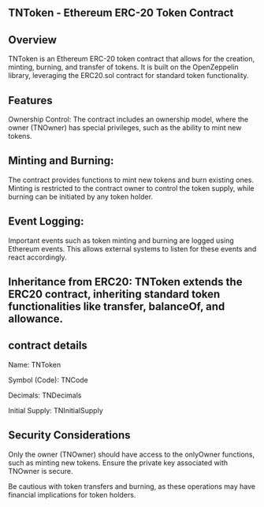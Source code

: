 ## TNToken - Ethereum ERC-20 Token Contract

## Overview

TNToken is an Ethereum ERC-20 token contract that allows for the creation, minting, burning, and transfer of tokens. It is built on the OpenZeppelin library, leveraging the ERC20.sol contract for standard token functionality.

## Features

Ownership Control: The contract includes an ownership model, where the owner (TNOwner) has special privileges, such as the ability to mint new tokens.

## Minting and Burning:

 The contract provides functions to mint new tokens and burn existing ones. Minting is restricted to the contract owner to control the token supply, while burning can be initiated by any token holder.

## Event Logging: 

Important events such as token minting and burning are logged using Ethereum events. This allows external systems to listen for these events and react accordingly.

## Inheritance from ERC20: TNToken extends the ERC20 contract, inheriting standard token functionalities like transfer, balanceOf, and allowance.

## contract details 

Name: TNToken

Symbol (Code): TNCode

Decimals: TNDecimals

Initial Supply: TNInitialSupply

## Security Considerations

Only the owner (TNOwner) should have access to the onlyOwner functions, such as minting new tokens. Ensure the private key associated with TNOwner is secure.

Be cautious with token transfers and burning, as these operations may have financial implications for token holders.
